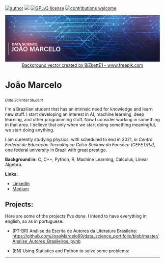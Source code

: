 [![author](https://img.shields.io/badge/author-JoaoMarcelo99-red.svg)](https://www.linkedin.com/public-profile/settings?trk=d_flagship3_profile_self_view_public_profile&lipi=urn%3Ali%3Apage%3Ad_flagship3_profile_self_edit_top_card%3BXcTZnQfdQBqWXFEJtngesA%3D%3D) [![](https://img.shields.io/badge/python-3.7+-blue.svg)](https://www.python.org/downloads/release/python-365/) [![GPLv3 license](https://img.shields.io/badge/License-GPLv3-blue.svg)](http://perso.crans.org/besson/LICENSE.html) [![contributions welcome](https://img.shields.io/badge/contributions-welcome-brightgreen.svg?style=flat)](https://github.com/carlosfab/data_science/issues)

<p align="center">
  <basefont size="20">
  <img src="banner_2.1.png" >
  <a href= "https://www.freepik.com/free-photos-vectors/background">Background vector created by BiZkettE1 - www.freepik.com</a>
  </basefont>
</p>

# João Marcelo
<sub>*Data Scientist Student*</sub>

I'm a Brazilian student that has an intrinsic need for knowledge and learn new stuff. I start developing an interest in AI, machine learning, deep learning, and other programming stuff. Now I consider working in something in that area. I believe that only when we start doing something meaningful, we start doing anything. 

I am currently studying physics, with scheduled to end in 2021, in *Centro Federal de Educação Tecnológica Celso Suckow da Fonseca (CEFET/RJ)*, one federal university in Brazil with great prestige.

**Background in:** C, C++, Python, R, Machine Learning, Calculus, Linear Algebra.

**Links:**
* [LinkedIn](https://www.linkedin.com/public-profile/settings?trk=d_flagship3_profile_self_view_public_profile&lipi=urn%3Ali%3Apage%3Ad_flagship3_profile_self_edit_top_card%3BhwSzwVpvRWSPTgh8rlNj7Q%3D%3D)
* [Medium](https://medium.com/@joaomarcelocc60)

## Projects:
Here are some of the projects I've done. I intend to have everything in english, so as in portuguese:

* (PT-BR) Análise da Escrita de Autores da Literatura Brasileira: https://github.com/JoaoMarcelo99/data_science_portifolio/blob/master/Analise_Autores_Brasileiros.ipynb

* (EN) Using Statistics and Python to solve some problems:
---
